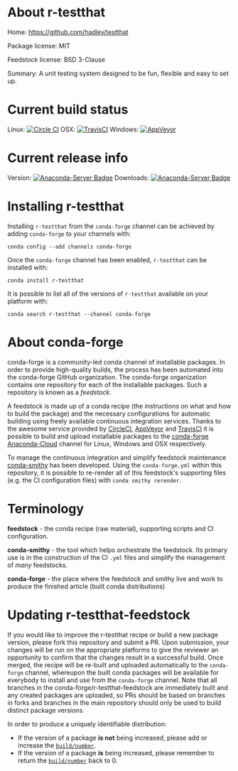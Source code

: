 About r-testthat
================

Home: https://github.com/hadley/testthat

Package license: MIT

Feedstock license: BSD 3-Clause

Summary: A unit testing system designed to be fun, flexible and easy to set up.



Current build status
====================

Linux: [![Circle CI](https://circleci.com/gh/conda-forge/r-testthat-feedstock.svg?style=shield)](https://circleci.com/gh/conda-forge/r-testthat-feedstock)
OSX: [![TravisCI](https://travis-ci.org/conda-forge/r-testthat-feedstock.svg?branch=master)](https://travis-ci.org/conda-forge/r-testthat-feedstock)
Windows: [![AppVeyor](https://ci.appveyor.com/api/projects/status/github/conda-forge/r-testthat-feedstock?svg=True)](https://ci.appveyor.com/project/conda-forge/r-testthat-feedstock/branch/master)

Current release info
====================
Version: [![Anaconda-Server Badge](https://anaconda.org/conda-forge/r-testthat/badges/version.svg)](https://anaconda.org/conda-forge/r-testthat)
Downloads: [![Anaconda-Server Badge](https://anaconda.org/conda-forge/r-testthat/badges/downloads.svg)](https://anaconda.org/conda-forge/r-testthat)

Installing r-testthat
=====================

Installing `r-testthat` from the `conda-forge` channel can be achieved by adding `conda-forge` to your channels with:

```
conda config --add channels conda-forge
```

Once the `conda-forge` channel has been enabled, `r-testthat` can be installed with:

```
conda install r-testthat
```

It is possible to list all of the versions of `r-testthat` available on your platform with:

```
conda search r-testthat --channel conda-forge
```


About conda-forge
=================

conda-forge is a community-led conda channel of installable packages.
In order to provide high-quality builds, the process has been automated into the
conda-forge GitHub organization. The conda-forge organization contains one repository
for each of the installable packages. Such a repository is known as a *feedstock*.

A feedstock is made up of a conda recipe (the instructions on what and how to build
the package) and the necessary configurations for automatic building using freely
available continuous integration services. Thanks to the awesome service provided by
[CircleCI](https://circleci.com/), [AppVeyor](http://www.appveyor.com/)
and [TravisCI](https://travis-ci.org/) it is possible to build and upload installable
packages to the [conda-forge](https://anaconda.org/conda-forge)
[Anaconda-Cloud](http://docs.anaconda.org/) channel for Linux, Windows and OSX respectively.

To manage the continuous integration and simplify feedstock maintenance
[conda-smithy](http://github.com/conda-forge/conda-smithy) has been developed.
Using the ``conda-forge.yml`` within this repository, it is possible to re-render all of
this feedstock's supporting files (e.g. the CI configuration files) with ``conda smithy rerender``.


Terminology
===========

**feedstock** - the conda recipe (raw material), supporting scripts and CI configuration.

**conda-smithy** - the tool which helps orchestrate the feedstock.
                   Its primary use is in the construction of the CI ``.yml`` files
                   and simplify the management of *many* feedstocks.

**conda-forge** - the place where the feedstock and smithy live and work to
                  produce the finished article (built conda distributions)


Updating r-testthat-feedstock
=============================

If you would like to improve the r-testthat recipe or build a new
package version, please fork this repository and submit a PR. Upon submission,
your changes will be run on the appropriate platforms to give the reviewer an
opportunity to confirm that the changes result in a successful build. Once
merged, the recipe will be re-built and uploaded automatically to the
`conda-forge` channel, whereupon the built conda packages will be available for
everybody to install and use from the `conda-forge` channel.
Note that all branches in the conda-forge/r-testthat-feedstock are
immediately built and any created packages are uploaded, so PRs should be based
on branches in forks and branches in the main repository should only be used to
build distinct package versions.

In order to produce a uniquely identifiable distribution:
 * If the version of a package **is not** being increased, please add or increase
   the [``build/number``](http://conda.pydata.org/docs/building/meta-yaml.html#build-number-and-string).
 * If the version of a package **is** being increased, please remember to return
   the [``build/number``](http://conda.pydata.org/docs/building/meta-yaml.html#build-number-and-string)
   back to 0.
